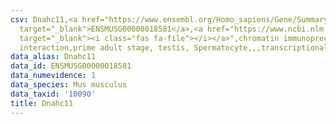 ```yaml
---
csv: Dnahc11,<a href="https://www.ensembl.org/Homo_sapiens/Gene/Summary?db=core;g=ENSMUSG00000018581"
  target="_blank">ENSMUSG00000018581</a>,<a href="https://www.ncbi.nlm.nih.gov/pubmed/25450459"
  target="_blank"><i class="fas fa-file"></i></a>",chromatin immunoprecipitation assay,direct
  interaction,prime adult stage, testis, Spermatocyte,,,transcriptional regulation,
data_alias: Dnahc11
data_id: ENSMUSG00000018581
data_numevidence: 1
data_species: Mus musculus
data_taxid: '10090'
title: Dnahc11
---
```

